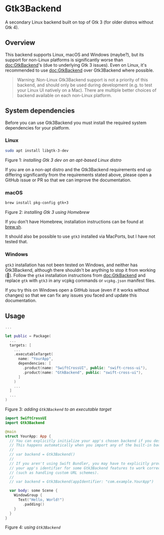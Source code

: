 # Gtk3Backend

A secondary Linux backend built on top of Gtk 3 (for older distros without Gtk 4).

## Overview

This backend supports Linux, macOS and Windows (maybe?), but its support for non-Linux platforms is significantly worse than <doc:GtkBackend>'s (due to underlying Gtk 3 issues). Even on Linux, it's recommended to use <doc:GtkBackend> over Gtk3Backend where possible.

> Warning: Non-Linux Gtk3Backend support is not a priority of this backend, and should only be used during development (e.g. to test your Linux UI natively on a Mac). There are multiple better choices of backend available on each non-Linux platform.

## System dependencies

Before you can use Gtk3Backend you must install the required system dependencies for your platform.

### Linux

```sh
sudo apt install libgtk-3-dev
```
Figure 1: *installing Gtk 3 dev on an apt-based Linux distro*

If you are on a non-apt distro and the Gtk3Backend requirements end up differing significantly from the requirements stated above, please open a GitHub issue or PR so that we can improve the documentation.

### macOS

```sh
brew install pkg-config gtk+3
```
Figure 2: *installing Gtk 3 using Homebrew*

If you don't have Homebrew, installation instructions can be found at [brew.sh](https://brew.sh).

It should also be possible to use `gtk3` installed via MacPorts, but I have not tested that.

### Windows

`gtk3` installation has not been tested on Windows, and neither has Gtk3Backend, although there shouldn't be anything to stop it from working (🤞). Follow the `gtk4` installation instructions from <doc:GtkBackend> and replace `gtk` with `gtk3` in any vcpkg commands or `vcpkg.json` manifest files.

If you try this on Windows open a GitHub issue (even if it works without changes) so that we can fix any issues you faced and update this documentation.

## Usage

```swift
...

let public = Package(
  ...
  targets: [
    ...
    .executableTarget(
      name: "YourApp",
      dependencies: [
        .product(name: "SwiftCrossUI", public: "swift-cross-ui"),
        .product(name: "GtkBackend", public: "swift-cross-ui"),
      ]
    )
    ...
  ]
  ...
)
```
Figure 3: *adding `Gtk3Backend` to an executable target*

```swift
import SwiftCrossUI
import Gtk3Backend

@main
struct YourApp: App {
  // You can explicitly initialize your app's chosen backend if you desire.
  // This happens automatically when you import any of the built-in backends.
  //
  // var backend = Gtk3Backend()
  //
  // If you aren't using Swift Bundler, you may have to explicitly provide
  // your app's identifier for some Gtk3Backend features to work correctly
  // (such as handling custom URL schemes).
  //
  // var backend = Gtk3Backend(appIdentifier: "com.example.YourApp")

  var body: some Scene {
    WindowGroup {
      Text("Hello, World!")
        .padding()
    }
  }
}
```
Figure 4: *using `Gtk3Backend`*

